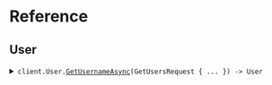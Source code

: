 # Reference
## User
<details><summary><code>client.User.<a href="User">GetUsernameAsync</a>(GetUsersRequest { ... }) -> User</code></summary>
<dl>
<dd>

#### 🔌 Usage

<dl>
<dd>

<dl>
<dd>

```csharp
await client.User.GetUsernameAsync(
    new GetUsersRequest
    {
        Limit = 1,
        Id = "d5e9c84f-c2b2-4bf4-b4b0-7ffd7a9ffc32",
        Date = new DateOnly(2023, 1, 15),
        Deadline = new DateTime(2024, 01, 15, 09, 30, 00, 000),
        Bytes = "SGVsbG8gd29ybGQh",
        User = new User
        {
            Name = "string",
            Tags = new List<string>() { "string" },
        },
        UserList = new List<User>()
        {
            new User
            {
                Name = "string",
                Tags = new List<string>() { "string" },
            },
        },
        OptionalDeadline = new DateTime(2024, 01, 15, 09, 30, 00, 000),
        KeyValue = new Dictionary<string, string>() { { "string", "string" } },
        OptionalString = "string",
        NestedUser = new NestedUser
        {
            Name = "string",
            User = new User
            {
                Name = "string",
                Tags = new List<string>() { "string" },
            },
        },
        OptionalUser = new User
        {
            Name = "string",
            Tags = new List<string>() { "string" },
        },
        ExcludeUser =
        [
            new User
            {
                Name = "string",
                Tags = new List<string>() { "string" },
            },
        ],
        Filter = ["string"],
    }
);

```
</dd>
</dl>
</dd>
</dl>

#### ⚙️ Parameters

<dl>
<dd>

<dl>
<dd>

**request:** `GetUsersRequest` 
    
</dd>
</dl>
</dd>
</dl>


</dd>
</dl>
</details>
